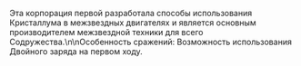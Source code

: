 Эта корпорация первой разработала способы использования Кристаллума в межзвездных двигателях и является основным производителем межзвездной техники для всего Содружества.\n\nОсобенность сражений: Возможность использования Двойного заряда на первом ходу.